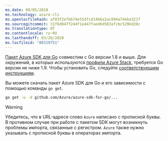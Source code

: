 ```yaml
---
ms.date: 09/05/2018
ms.technology: azure-cli
ms.openlocfilehash: af03f2efbb74e55dfcd14b6a2ac894a74eba321f
ms.sourcegitcommit: 31f6d047f244f1e447faed6d503afcbc529bd28c
ms.translationtype: HT
ms.contentlocale: ru-RU
ms.lasthandoff: 03/26/2020
ms.locfileid: "80319751"
---
```

[Пакет Azure SDK для Go](https://github.com/Azure/azure-sdk-for-go) совместим с Go версии 1.8 и выше. Для окружений, в которых используются [профили Azure Stack](/azure/azure-stack/user/azure-stack-version-profiles-go), требуется Go версии не ниже 1.9.
Чтобы установить Go, следуйте [соответствующим инструкциям](https://golang.org/doc/install).

Вы можете скачать пакет Azure SDK для Go и его зависимости с помощью команды `go get`.

```bash
go get -u -d github.com/Azure/azure-sdk-for-go/...
```

> [!WARNING]
> Убедитесь, что в URL-адресе слово `Azure` написано с прописной буквы. В противном случае при работе с пакетом SDK могут возникнуть проблемы импорта, связанные с регистром. `Azure` также нужно указывать с прописной буквы в операторах импорта.
